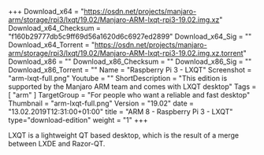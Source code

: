 +++
Download_x64 = "https://osdn.net/projects/manjaro-arm/storage/rpi3/lxqt/19.02/Manjaro-ARM-lxqt-rpi3-19.02.img.xz"
Download_x64_Checksum = "f160b29777db5c9ff69d56a1620d6c6927ed2899"
Download_x64_Sig = ""
Download_x64_Torrent = "https://osdn.net/projects/manjaro-arm/storage/rpi3/lxqt/19.02/Manjaro-ARM-lxqt-rpi3-19.02.img.xz.torrent"
Download_x86 = ""
Download_x86_Checksum = ""
Download_x86_Sig = ""
Download_x86_Torrent = ""
Name = "Raspberry Pi 3 - LXQT"
Screenshot = "arm-lxqt-full.png"
Youtube = ""
ShortDescription = "This edition is supported by the Manjaro ARM team and comes with LXQT desktop"
Tags = [ "arm" ]
TargetGroup = "For people who want a reliable and fast desktop"
Thumbnail = "arm-lxqt-full.png"
Version = "19.02"
date = "13.02.2019T12:31:00+01:00"
title = "ARM 8 - Raspberry Pi 3 - LXQT"
type="download-edition"
weight = "1"
+++

LXQT is a lightweight QT based desktop, which is the result of a merge between LXDE and Razor-QT.

